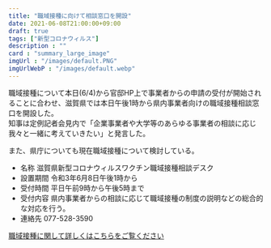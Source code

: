 ```yaml
---
title: "職域接種に向けて相談窓口を開設"
date: 2021-06-08T21:00:00+09:00
draft: true
tags: ["新型コロナウィルス"]
description : ""
card : "summary_large_image"
imgUrl : "/images/default.PNG"
imgUrlWebP : "/images/default.webp"
---
```

職域接種について本日(6/4)から官邸HP上で事業者からの申請の受付が開始されることに合わせ、滋賀県では本日午後1時から県内事業者向けの職域接種相談窓口を開設した。  
知事は定例記者会見内で「企業事業者や大学等のあらゆる事業者の相談に応じ我々と一緒に考えていきたい」と発言した。

また、県庁についても現在職域接種について検討している。

- 名称 滋賀県新型コロナウィルスワクチン職域接種相談デスク
- 設置期間 令和3年6月8日午後1時から
- 受付時間 平日午前9時から午後5時まで
- 受付内容 県内事業者からの相談に応じて職域接種の制度の説明などの総合的な対応を行う。
- 連絡先 077-528-3590

[職域接種に関して詳しくはこちらをご覧ください](https://www.pref.shiga.lg.jp/ippan/kenkouiryouhukushi/yakuzi/319196.html)